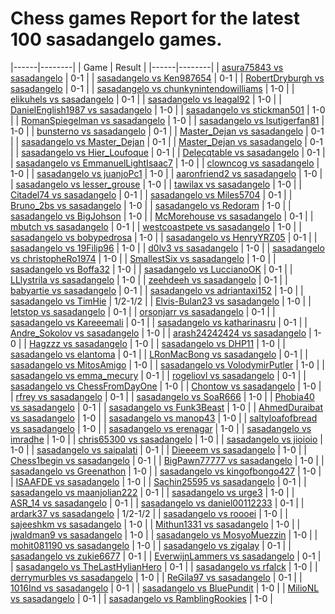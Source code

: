 # Chess games Report for the latest 100 sasadangelo games.

|------|--------|
| Game | Result |
|------|--------|
| [asura75843 vs sasadangelo](https://www.chess.com/game/daily/650702155) | 0-1 |
| [sasadangelo vs Ken987654](https://www.chess.com/game/live/108074960143) | 0-1 |
| [RobertDryburgh vs sasadangelo](https://www.chess.com/game/live/108073771767) | 0-1 |
| [sasadangelo vs chunkynintendowilliams](https://www.chess.com/game/live/108073193199) | 1-0 |
| [elikuhels vs sasadangelo](https://www.chess.com/game/live/108072087279) | 0-1 |
| [sasadangelo vs leagal92](https://www.chess.com/game/live/108066145403) | 1-0 |
| [DanielEnglish1987 vs sasadangelo](https://www.chess.com/game/live/108065497157) | 1-0 |
| [sasadangelo vs stickman501](https://www.chess.com/game/live/108064784979) | 1-0 |
| [RomanSpiegelman vs sasadangelo](https://www.chess.com/game/live/107962310105) | 1-0 |
| [sasadangelo vs lsutigerfan81](https://www.chess.com/game/live/107962234283) | 1-0 |
| [bunsterno vs sasadangelo](https://www.chess.com/game/live/107961594591) | 0-1 |
| [Master_Dejan vs sasadangelo](https://www.chess.com/game/live/107960466403) | 0-1 |
| [sasadangelo vs Master_Dejan](https://www.chess.com/game/live/107960405433) | 0-1 |
| [Master_Dejan vs sasadangelo](https://www.chess.com/game/live/107959832697) | 0-1 |
| [sasadangelo vs Hier_Loufoque](https://www.chess.com/game/live/107959300485) | 0-1 |
| [Delecqtable vs sasadangelo](https://www.chess.com/game/live/107893348261) | 0-1 |
| [sasadangelo vs EmmanuelLightIsaac7](https://www.chess.com/game/live/107892723751) | 1-0 |
| [clowncog vs sasadangelo](https://www.chess.com/game/live/107892614689) | 1-0 |
| [sasadangelo vs juanjoPc1](https://www.chess.com/game/live/107891968311) | 1-0 |
| [aaronfriend2 vs sasadangelo](https://www.chess.com/game/live/107852393007) | 1-0 |
| [sasadangelo vs lesser_grouse](https://www.chess.com/game/live/107851273977) | 1-0 |
| [tawilax vs sasadangelo](https://www.chess.com/game/live/107851186323) | 1-0 |
| [Citadel74 vs sasadangelo](https://www.chess.com/game/live/107850645577) | 0-1 |
| [sasadangelo vs Miles5704](https://www.chess.com/game/live/107850619723) | 0-1 |
| [Bruno_2bs vs sasadangelo](https://www.chess.com/game/live/107807040733) | 1-0 |
| [sasadangelo vs Redoram](https://www.chess.com/game/live/107806432739) | 1-0 |
| [sasadangelo vs BigJohson](https://www.chess.com/game/live/107545986027) | 1-0 |
| [McMorehouse vs sasadangelo](https://www.chess.com/game/live/107545460587) | 0-1 |
| [mbutch vs sasadangelo](https://www.chess.com/game/live/107544843773) | 0-1 |
| [westcoastpete vs sasadangelo](https://www.chess.com/game/live/107456562295) | 1-0 |
| [sasadangelo vs bobypedrosa](https://www.chess.com/game/live/107455982623) | 1-0 |
| [sasadangelo vs HenryYRZ05](https://www.chess.com/game/live/107454773409) | 0-1 |
| [sasadangelo vs 19Filip96](https://www.chess.com/game/live/107454112161) | 1-0 |
| [d0lv3 vs sasadangelo](https://www.chess.com/game/live/107453575025) | 1-0 |
| [sasadangelo vs christopheRo1974](https://www.chess.com/game/live/107362469551) | 1-0 |
| [SmallestSix vs sasadangelo](https://www.chess.com/game/live/107345598381) | 1-0 |
| [sasadangelo vs Boffa32](https://www.chess.com/game/live/107344991527) | 1-0 |
| [sasadangelo vs LuccianoOK](https://www.chess.com/game/live/107344911643) | 0-1 |
| [LLlystrila vs sasadangelo](https://www.chess.com/game/live/107344394461) | 1-0 |
| [zeehdeeh vs sasadangelo](https://www.chess.com/game/live/107344331355) | 0-1 |
| [babyartie vs sasadangelo](https://www.chess.com/game/live/107343175095) | 0-1 |
| [sasadangelo vs adriantaxi152](https://www.chess.com/game/live/107343122637) | 1-0 |
| [sasadangelo vs TimHie](https://www.chess.com/game/live/107342039191) | 1/2-1/2 |
| [Elvis-Bulan23 vs sasadangelo](https://www.chess.com/game/live/107057666908) | 1-0 |
| [letstop vs sasadangelo](https://www.chess.com/game/live/107057633800) | 0-1 |
| [orsonjarr vs sasadangelo](https://www.chess.com/game/live/107057613792) | 0-1 |
| [sasadangelo vs Kareeemali](https://www.chess.com/game/live/107057591176) | 0-1 |
| [sasadangelo vs katharinasru](https://www.chess.com/game/live/107053742668) | 0-1 |
| [Andre_Sokolov vs sasadangelo](https://www.chess.com/game/live/107053720600) | 1-0 |
| [arash24242424 vs sasadangelo](https://www.chess.com/game/live/107053674446) | 1-0 |
| [Hagzzz vs sasadangelo](https://www.chess.com/game/live/107289605709) | 1-0 |
| [sasadangelo vs DHP11](https://www.chess.com/game/live/107289170621) | 1-0 |
| [sasadangelo vs elantoma](https://www.chess.com/game/live/107289100535) | 0-1 |
| [LRonMacBong vs sasadangelo](https://www.chess.com/game/live/107286641809) | 0-1 |
| [sasadangelo vs MitosAmigo](https://www.chess.com/game/live/107285550765) | 1-0 |
| [sasadangelo vs VolodymirPutler](https://www.chess.com/game/live/107285508391) | 1-0 |
| [sasadangelo vs emma_mecury](https://www.chess.com/game/live/107284915191) | 0-1 |
| [rogeliovl vs sasadangelo](https://www.chess.com/game/live/107283729139) | 0-1 |
| [sasadangelo vs ChessFromDayOne](https://www.chess.com/game/live/107216420659) | 1-0 |
| [Chontow vs sasadangelo](https://www.chess.com/game/live/107215813625) | 1-0 |
| [rfrey vs sasadangelo](https://www.chess.com/game/live/107215245039) | 0-1 |
| [sasadangelo vs SoaR666](https://www.chess.com/game/live/107214601661) | 1-0 |
| [Phobia40 vs sasadangelo](https://www.chess.com/game/live/107213466773) | 0-1 |
| [sasadangelo vs Funk3Beast](https://www.chess.com/game/live/107212946913) | 1-0 |
| [AhmedDuraibat vs sasadangelo](https://www.chess.com/game/live/107112665299) | 1-0 |
| [sasadangelo vs manop43](https://www.chess.com/game/live/107112112195) | 1-0 |
| [saltyloafofbread vs sasadangelo](https://www.chess.com/game/live/106864189181) | 1-0 |
| [sasadangelo vs erenagar](https://www.chess.com/game/live/106863127265) | 1-0 |
| [sasadangelo vs imradhe](https://www.chess.com/game/live/106863075149) | 1-0 |
| [chris65300 vs sasadangelo](https://www.chess.com/game/live/105015949000) | 1-0 |
| [sasadangelo vs jioioio](https://www.chess.com/game/live/105015916658) | 1-0 |
| [sasadangelo vs saipalati](https://www.chess.com/game/live/105015876964) | 0-1 |
| [Dieeeem vs sasadangelo](https://www.chess.com/game/live/105012326388) | 1-0 |
| [Chess1begin vs sasadangelo](https://www.chess.com/game/live/106759263171) | 0-1 |
| [BigPawn77777 vs sasadangelo](https://www.chess.com/game/live/106758714193) | 1-0 |
| [sasadangelo vs Greenathon](https://www.chess.com/game/live/106757995195) | 1-0 |
| [sasadangelo vs kingofbongo427](https://www.chess.com/game/live/106757392243) | 1-0 |
| [ISAAFDE vs sasadangelo](https://www.chess.com/game/live/105005863900) | 1-0 |
| [Sachin25595 vs sasadangelo](https://www.chess.com/game/live/105005860990) | 0-1 |
| [sasadangelo vs maanjolian222](https://www.chess.com/game/live/105005826070) | 0-1 |
| [sasadangelo vs urge3](https://www.chess.com/game/live/105005784456) | 1-0 |
| [ASR_14 vs sasadangelo](https://www.chess.com/game/live/105005770376) | 0-1 |
| [sasadangelo vs daniel00112233](https://www.chess.com/game/live/105005727228) | 0-1 |
| [ardark37 vs sasadangelo](https://www.chess.com/game/live/105005697048) | 1/2-1/2 |
| [sasadangelo vs roooei](https://www.chess.com/game/live/105005675882) | 1-0 |
| [sajeeshkm vs sasadangelo](https://www.chess.com/game/live/105004467430) | 1-0 |
| [Mithun1331 vs sasadangelo](https://www.chess.com/game/live/106595896857) | 1-0 |
| [jwaldman9 vs sasadangelo](https://www.chess.com/game/live/106595829903) | 1-0 |
| [sasadangelo vs MosyoMuezzin](https://www.chess.com/game/live/106595796731) | 1-0 |
| [mohit081190 vs sasadangelo](https://www.chess.com/game/live/106594722435) | 1-0 |
| [sasadangelo vs zigalay](https://www.chess.com/game/live/106593972491) | 0-1 |
| [sasadangelo vs zukie6677](https://www.chess.com/game/live/106510590237) | 0-1 |
| [EverwijnLammers vs sasadangelo](https://www.chess.com/game/live/106510141945) | 0-1 |
| [sasadangelo vs TheLastHylianHero](https://www.chess.com/game/live/106508967485) | 0-1 |
| [sasadangelo vs rfalck](https://www.chess.com/game/live/106508301047) | 1-0 |
| [derrymurbles vs sasadangelo](https://www.chess.com/game/live/106432149637) | 1-0 |
| [ReGila97 vs sasadangelo](https://www.chess.com/game/live/106432055955) | 0-1 |
| [1016Ind vs sasadangelo](https://www.chess.com/game/live/106431516809) | 0-1 |
| [sasadangelo vs BluePundit](https://www.chess.com/game/live/106430879701) | 1-0 |
| [MilioNL vs sasadangelo](https://www.chess.com/game/live/106430293089) | 0-1 |
| [sasadangelo vs RamblingRookies](https://www.chess.com/game/live/106420703123) | 1-0 |
